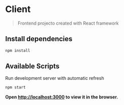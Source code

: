 # Client

> Frontend projecto created with React framework

## Install dependencies

```bash
npm install
```

## Available Scripts

Run development server with automatic refresh

```bash
npm start
```

**Open [http://localhost:3000](http://localhost:3000) to view it in the browser.**
